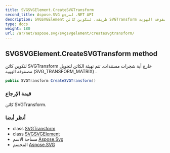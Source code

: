 ```yaml
---
title: SVGSVGElement.CreateSVGTransform
second_title: Aspose.SVG لمرجع .NET API
description: SVGSVGElement طريقة. لتكوين كائن SVGTransform خارج أية شجرات مستندات. تتم تهيئة الكائن لتحويل مصفوفة الهوية SVG_TRANSFORM_MATRIX .
type: docs
weight: 180
url: /ar/net/aspose.svg/svgsvgelement/createsvgtransform/
---
```

## SVGSVGElement.CreateSVGTransform method

لتكوين كائن SVGTransform خارج أية شجرات مستندات. تتم تهيئة الكائن لتحويل مصفوفة الهوية (SVG_TRANSFORM_MATRIX) .

```csharp
public SVGTransform CreateSVGTransform()
```

### قيمة الإرجاع

كائن SVGTransform.

### أنظر أيضا

* class [SVGTransform](../../../aspose.svg.datatypes/svgtransform/)
* class [SVGSVGElement](../)
* مساحة الاسم [Aspose.Svg](../../svgsvgelement/)
* المجسم [Aspose.SVG](../../../)


